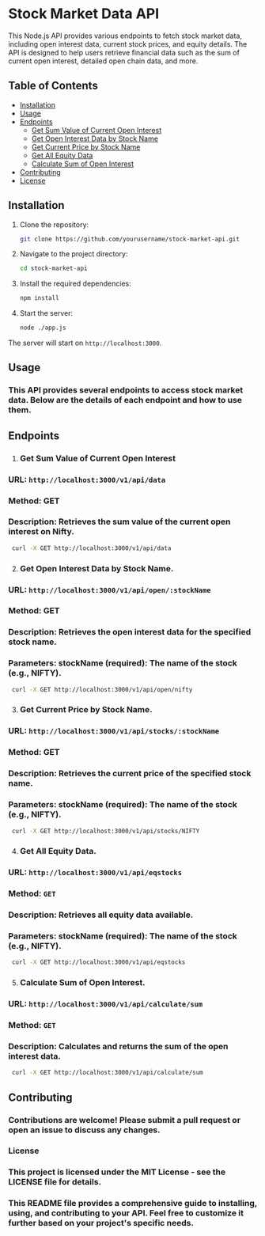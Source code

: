 ﻿# Stock Market Data API

This Node.js API provides various endpoints to fetch stock market data, including open interest data, current stock prices, and equity details. The API is designed to help users retrieve financial data such as the sum of current open interest, detailed open chain data, and more.

## Table of Contents

- [Installation](#installation)
- [Usage](#usage)
- [Endpoints](#endpoints)
  - [Get Sum Value of Current Open Interest](#get-sum-value-of-current-open-interest)
  - [Get Open Interest Data by Stock Name](#get-open-interest-data-by-stock-name)
  - [Get Current Price by Stock Name](#get-current-price-by-stock-name)
  - [Get All Equity Data](#get-all-equity-data)
  - [Calculate Sum of Open Interest](#calculate-sum-of-open-interest)
- [Contributing](#contributing)
- [License](#license)

## Installation

1. Clone the repository:

   ```bash
   git clone https://github.com/yourusername/stock-market-api.git
   ```

2. Navigate to the project directory:

    ```bash
    cd stock-market-api
    ```

3. Install the required dependencies:
    
    ```bash
    npm install
    ```

4. Start the server:
    ```bash
    node ./app.js
    ```

The server will start on `http://localhost:3000`.

## Usage
### This API provides several endpoints to access stock market data. Below are the details of each endpoint and how to use them.

## Endpoints

1. ### Get Sum Value of Current Open Interest

### URL: `http://localhost:3000/v1/api/data`
### Method: GET
### Description: Retrieves the sum value of the current open interest on Nifty.

   ```bash
    curl -X GET http://localhost:3000/v1/api/data
   ```

2. ### Get Open Interest Data by Stock Name.

### URL: `http://localhost:3000/v1/api/open/:stockName`
### Method: GET
### Description: Retrieves the open interest data for the specified stock name.
### Parameters: stockName (required): The name of the stock (e.g., NIFTY).  

   ```bash
    curl -X GET http://localhost:3000/v1/api/open/nifty
   ```

3. ### Get Current Price by Stock Name.

### URL: `http://localhost:3000/v1/api/stocks/:stockName`
### Method: GET
### Description: Retrieves the current price of the specified stock name.
### Parameters: stockName (required): The name of the stock (e.g., NIFTY).  

   ```bash
    curl -X GET http://localhost:3000/v1/api/stocks/NIFTY
   ```

4. ### Get All Equity Data.

### URL: `http://localhost:3000/v1/api/eqstocks`
### Method: `GET`
### Description: Retrieves all equity data available.
### Parameters: stockName (required): The name of the stock (e.g., NIFTY).  

   ```bash
    curl -X GET http://localhost:3000/v1/api/eqstocks
   ```

5. ### Calculate Sum of Open Interest.

### URL: `http://localhost:3000/v1/api/calculate/sum`
### Method: `GET`
### Description: Calculates and returns the sum of the open interest data.

   ```bash
    curl -X GET http://localhost:3000/v1/api/calculate/sum
   ```


## Contributing
### Contributions are welcome! Please submit a pull request or open an issue to discuss any changes.

### License
### This project is licensed under the MIT License - see the LICENSE file for details.


### This README file provides a comprehensive guide to installing, using, and contributing to your API. Feel free to customize it further based on your project's specific needs.

